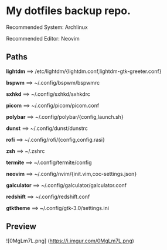 <h1>My dotfiles backup repo.</h1>

<p>Recommended System: Archlinux</p>
<p>Recommended Editor: Neovim</p>

<h2>Paths</h2>

<p><strong>lightdm</strong> ==> /etc/lightdm/{lightdm.conf,lightdm-gtk-greeter.conf}</p>
<p><strong>bspwm</strong> ==> ~/.config/bspwm/bspwmrc</p>
<p><strong>sxhkd</strong> ==> ~/.config/sxhkd/sxhkdrc</p>
<p><strong>picom</strong> ==> ~/.config/picom/picom.conf</p>
<p><strong>polybar</strong> ==> ~/.config/polybar/{config,launch.sh}</p>
<p><strong>dunst</strong> ==> ~/.config/dunst/dunstrc</p>
<p><strong>rofi</strong> ==> ~/.config/rofi/{config,config.rasi}</p>
<p><strong>zsh</strong> ==> ~/.zshrc</p>
<p><strong>termite</strong> ==> ~/.config/termite/config</p>
<p><strong>neovim</strong> ==> ~/.config/nvim/{init.vim,coc-settings.json}</p>
<p><strong>galculator</strong> ==> ~/.config/galculator/galculator.conf</p>
<p><strong>redshift</strong> ==> ~/.config/redshift.conf</p>
<p><strong>gtktheme</strong> ==> ~/.config/gtk-3.0/settings.ini</p>

<h2>Preview</h2>

![0MgLm7L.png] (https://i.imgur.com/0MgLm7L.png)
